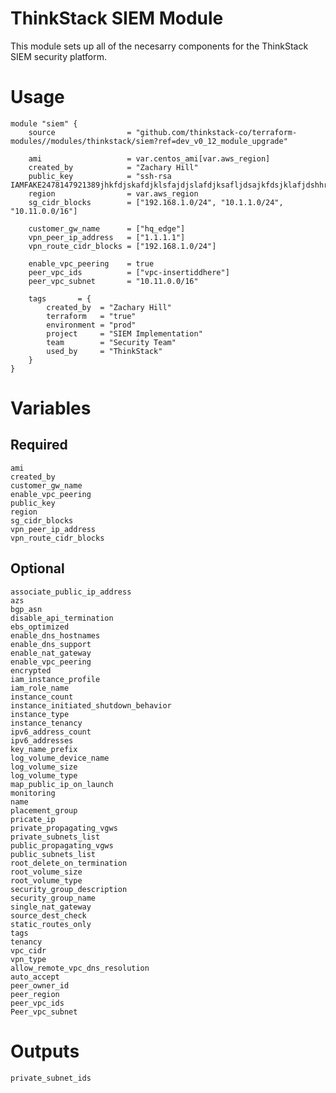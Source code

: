ThinkStack SIEM Module
=====================================

This module sets up all of the necesarry components for the ThinkStack SIEM security platform.

# Usage
    module "siem" {
        source                = "github.com/thinkstack-co/terraform-modules//modules/thinkstack/siem?ref=dev_v0_12_module_upgrade"

        ami                   = var.centos_ami[var.aws_region]
        created_by            = "Zachary Hill"
        public_key            = "ssh-rsa IAMFAKE2478147921389jhkfdjskafdjklsfajdjslafdjksafljdsajkfdsjklafjdshhr32bn=="
        region                = var.aws_region
        sg_cidr_blocks        = ["192.168.1.0/24", "10.1.1.0/24", "10.11.0.0/16"]

        customer_gw_name      = ["hq_edge"]
        vpn_peer_ip_address   = ["1.1.1.1"]
        vpn_route_cidr_blocks = ["192.168.1.0/24"]

        enable_vpc_peering    = true
        peer_vpc_ids          = ["vpc-insertiddhere"]
        peer_vpc_subnet       = "10.11.0.0/16"

        tags       = {
            created_by  = "Zachary Hill"
            terraform   = "true"
            environment = "prod"
            project     = "SIEM Implementation"
            team        = "Security Team"
            used_by     = "ThinkStack"
        }
    }

# Variables
## Required
    ami
    created_by
    customer_gw_name
    enable_vpc_peering
    public_key
    region
    sg_cidr_blocks
    vpn_peer_ip_address
    vpn_route_cidr_blocks

## Optional
    associate_public_ip_address
    azs
    bgp_asn
    disable_api_termination
    ebs_optimized
    enable_dns_hostnames
    enable_dns_support
    enable_nat_gateway
    enable_vpc_peering
    encrypted
    iam_instance_profile
    iam_role_name
    instance_count
    instance_initiated_shutdown_behavior
    instance_type
    instance_tenancy
    ipv6_address_count
    ipv6_addresses
    key_name_prefix
    log_volume_device_name
    log_volume_size
    log_volume_type
    map_public_ip_on_launch
    monitoring
    name
    placement_group
    pricate_ip
    private_propagating_vgws
    private_subnets_list
    public_propagating_vgws
    public_subnets_list
    root_delete_on_termination
    root_volume_size
    root_volume_type
    security_group_description
    security_group_name
    single_nat_gateway
    source_dest_check
    static_routes_only
    tags
    tenancy
    vpc_cidr
    vpn_type
    allow_remote_vpc_dns_resolution
    auto_accept
    peer_owner_id
    peer_region
    peer_vpc_ids
    Peer_vpc_subnet

# Outputs
    private_subnet_ids
